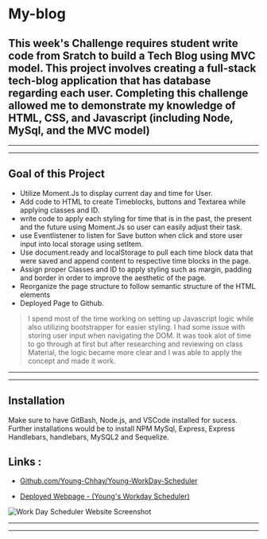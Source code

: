 # My-blog

## This week's Challenge requires student write code from Sratch to build a Tech Blog using MVC model. This project involves creating a full-stack tech-blog application that has database regarding each user. Completing this challenge allowed me to demonstrate my knowledge of HTML, CSS, and Javascript (including Node, MySql, and the MVC model)
---
___
## Goal of this Project 
* Utilize Moment.Js to display current day and time for User. 
* Add code to HTML to create Timeblocks, buttons and Textarea while applying classes and ID. 
* write code to apply each styling for time that is in the past, the present and the future using Moment.Js so user can easily adjust their task. 
* use Eventlistener to listen for Save button when click and store user input into local storage using setItem. 
* Use document.ready and localStorage to pull each time block data that were saved and append content to respective time blocks in the page. 
* Assign proper Classes and ID to apply styling such as margin, padding and border in order to improve the aesthetic of the page. 
* Reorganize the page structure to follow semantic structure of the HTML elements
* Deployed Page to Github. 
> I spend most of the time working on setting up Javascript logic while also utilizing bootstrapper for easier styling. I had some issue with storing user input when navigating the DOM. It was took alot of time to go through at first but after researching and reviewing on class Material, the logic became more clear and I was able to apply the concept and made it work. 
---
___

## Installation
Make sure to have GitBash, Node.js, and VSCode installed for sucess. Further installations would be to install NPM MySql, Express, Express Handlebars, handlebars, MySQL2 and Sequelize.

## Links :
* [Github.com/Young-Chhay/Young-WorkDay-Scheduler ](https://github.com/Young-Chhay/Young-WorkDay-Scheduler "Young's Github Page")

* [Deployed Webpage - (Young's Workday Scheduler)](https://young-chhay.github.io/Young-WorkDay-Scheduler/ "Work Day Scheduler")

![Work Day Scheduler Website Screenshot](./Assets/young-chhay.github.io_Young-WorkDay-Scheduler_%20(1).png)

---
___